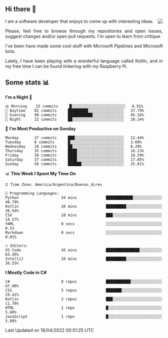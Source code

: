 ## Hi there :slightly_smiling_face:

<img src="https://github-readme-stats.vercel.app/api?username=victorgrycuk&show_icons=true&count_private=true&title_color=F7941E&icon_color=F7941E" align="right">

<p align="justify">
I am a software developer that enjoys to come up with interesting ideas.
<p/>

<p align= "justify">
Please, feel free to browse through my repositories and open issues, suggest changes and/or open pull requests. I'm open to learn from critique.
<p/>


<p align= "justify">
I've been have made some cool stuff with Microsoft Pipelines and Microsoft bots.
<p/>

<p align= "justify">
Lately, I have been playing with a wonderful language called Kotlin, and in my free time I can be found tinkering with my Raspberry Pi.
<p/>

## Some stats :bar_chart:
<!--START_SECTION:waka-->
**I'm a Night 🦉** 

```text
🌞 Morning    15 commits     █░░░░░░░░░░░░░░░░░░░░░░░░   6.91% 
🌆 Daytime    82 commits     █████████░░░░░░░░░░░░░░░░   37.79% 
🌃 Evening    98 commits     ███████████░░░░░░░░░░░░░░   45.16% 
🌙 Night      22 commits     ██░░░░░░░░░░░░░░░░░░░░░░░   10.14%

```
📅 **I'm Most Productive on Sunday** 

```text
Monday       27 commits     ███░░░░░░░░░░░░░░░░░░░░░░   12.44% 
Tuesday      8 commits      █░░░░░░░░░░░░░░░░░░░░░░░░   3.69% 
Wednesday    18 commits     ██░░░░░░░░░░░░░░░░░░░░░░░   8.29% 
Thursday     35 commits     ████░░░░░░░░░░░░░░░░░░░░░   16.13% 
Friday       36 commits     ████░░░░░░░░░░░░░░░░░░░░░   16.59% 
Saturday     37 commits     ████░░░░░░░░░░░░░░░░░░░░░   17.05% 
Sunday       56 commits     ██████░░░░░░░░░░░░░░░░░░░   25.81%

```


📊 **This Week I Spent My Time On** 

```text
⌚︎ Time Zone: America/Argentina/Buenos_Aires

💬 Programming Languages: 
Python                   34 mins             ████████████░░░░░░░░░░░░░   48.79% 
Kotlin                   26 mins             █████████░░░░░░░░░░░░░░░░   36.54% 
CSV                      10 mins             ███░░░░░░░░░░░░░░░░░░░░░░   14.57% 
YAML                     0 secs              ░░░░░░░░░░░░░░░░░░░░░░░░░   0.1% 
Markdown                 0 secs              ░░░░░░░░░░░░░░░░░░░░░░░░░   0.01%

🔥 Editors: 
VS Code                  45 mins             ███████████████░░░░░░░░░░   63.45% 
IntelliJ                 26 mins             █████████░░░░░░░░░░░░░░░░   36.55%

```

**I Mostly Code in C#** 

```text
C#                       8 repos             ███████████░░░░░░░░░░░░░░   47.06% 
CSS                      5 repos             ███████░░░░░░░░░░░░░░░░░░   29.41% 
Kotlin                   2 repos             ███░░░░░░░░░░░░░░░░░░░░░░   11.76% 
HTML                     1 repo              █░░░░░░░░░░░░░░░░░░░░░░░░   5.88% 
JavaScript               1 repo              █░░░░░░░░░░░░░░░░░░░░░░░░   5.88%

```



 Last Updated on 18/04/2022 00:51:25 UTC
<!--END_SECTION:waka-->
